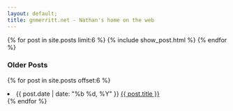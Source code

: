```yaml
---
layout: default;
title: gnmerritt.net - Nathan's home on the web
---
```


{% for post in site.posts limit:6 %}
  {% include show_post.html %}
{% endfor %}

### Older Posts ###

{% for post in site.posts offset:6 %}
  <li>
    <span class="date">{{ post.date | date: "%b %d, %Y" }}</span>
    <a href="{{ post.url }}">{{ post.title }}</a>
  </li>
{% endfor %}